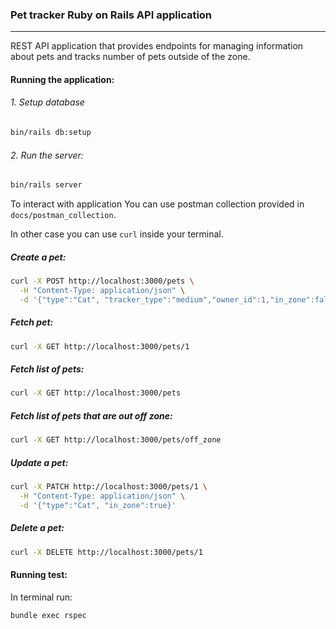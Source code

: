 ### Pet tracker Ruby on Rails API application 
---
REST API application that provides endpoints for managing information about pets and tracks number of pets outside of the zone.

#### Running the application:

###### 1. Setup database
```bash
bin/rails db:setup
```

###### 2. Run the server:
```bash
bin/rails server
```

To interact with application You can use postman collection provided in `docs/postman_collection`.

In other case you can use `curl` inside your terminal.

##### Create a pet:
```bash
curl -X POST http://localhost:3000/pets \
  -H "Content-Type: application/json" \
  -d '{"type":"Cat", "tracker_type":"medium","owner_id":1,"in_zone":false}'
```

##### Fetch pet:
```bash
curl -X GET http://localhost:3000/pets/1
```

##### Fetch list of pets:
```bash
curl -X GET http://localhost:3000/pets
```

##### Fetch list of pets that are out off zone:
```bash
curl -X GET http://localhost:3000/pets/off_zone
```

##### Update a pet:
```bash
curl -X PATCH http://localhost:3000/pets/1 \
  -H "Content-Type: application/json" \
  -d '{"type":"Cat", "in_zone":true}'
```

##### Delete a pet:
```bash
curl -X DELETE http://localhost:3000/pets/1
```

#### Running test:

In terminal run:
```bash
bundle exec rspec
```
